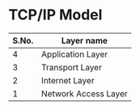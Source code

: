# TCP/IP Model
| S.No. | Layer name           |
| ----- | -------------------- |
| 4     | Application Layer    |
| 3     | Transport Layer      |
| 2     | Internet Layer       |
| 1     | Network Access Layer | 
